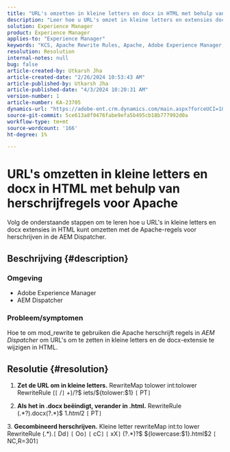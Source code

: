 ```yaml
---
title: "URL's omzetten in kleine letters en docx in HTML met behulp van herschrijfregels voor Apache"
description: "Leer hoe u URL's omzet in kleine letters en extensies docx naar HTML met de schrijfregels van Apache in de AEM Dispatcher."
solution: Experience Manager
product: Experience Manager
applies-to: "Experience Manager"
keywords: "KCS, Apache Rewrite Rules, Apache, Adobe Experience Manager, AEM Dispatcher, Convert URLs to Lowercase"
resolution: Resolution
internal-notes: null
bug: false
article-created-by: Utkarsh Jha
article-created-date: "2/26/2024 10:53:43 AM"
article-published-by: Utkarsh Jha
article-published-date: "4/3/2024 10:20:31 AM"
version-number: 1
article-number: KA-23705
dynamics-url: "https://adobe-ent.crm.dynamics.com/main.aspx?forceUCI=1&pagetype=entityrecord&etn=knowledgearticle&id=e80b744c-95d4-ee11-9079-6045bd0065b6"
source-git-commit: 5ce613a8f0476fabe9efa5b495cb18b777992d0a
workflow-type: tm+mt
source-wordcount: '166'
ht-degree: 1%

---
```


# URL&#39;s omzetten in kleine letters en docx in HTML met behulp van herschrijfregels voor Apache


Volg de onderstaande stappen om te leren hoe u URL&#39;s in kleine letters en docx extensies in HTML kunt omzetten met de Apache-regels voor herschrijven in de AEM Dispatcher.

## Beschrijving {#description}


### Omgeving

- Adobe Experience Manager
- AEM Dispatcher




### Probleem/symptomen

Hoe te om mod_rewrite te gebruiken die Apache herschrijft regels in *AEM Dispatcher* om URL&#39;s om te zetten in kleine letters en de docx-extensie te wijzigen in HTML.


## Resolutie {#resolution}



1. <b>Zet de URL om in kleine letters.</b>
RewriteMap tolower int:tolower RewriteRule (`[` /`]` +)/?$ iets/${tolower:$1} `[` PT`]`





2. <b>Als het in .docx beëindigt, verander in .html.</b>
RewriteRule (.\*?)\.docx(\?.\*)$ $1.html$2 `[` PT`]`





3. <b>Gecombineerd herschrijven.</b>
Kleine letter rewriteMap int:to lower RewriteRule (.\*)\.`[` Dd`]` `[` Oo`]` `[` cC`]` `[` xX`]` (\?.\*)?$ ${lowercase:$1}.html$2 `[` NC,R=301`]`





